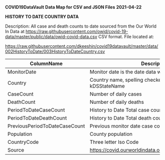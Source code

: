 __COVID19DataVault__
__Data Map for CSV and JSON Files__
__2021-04-22__

__HISTORY TO DATE COUNTRY DATA__

Description:  All case and death counts to date sourced from the Our World In Data at  https://raw.githubusercontent.com/owid/covid-19-data/master/public/data/owid-covid-data.csv
CSV format. File located at: 

https://raw.githubusercontent.com/dkeeshin/covid19datavault/master/data/002HistoryToDate/003HistoryToDateCountry.csv

| ColumnName | Description |
| ---------- | ----------- |
| MonitorDate | Monitor date is the date data was processed by KDS. |
| Country | Country name, spelling checked and updated by kDSStateName|
| CaseCount | Number of daily cases |
| DeathCount | Number of daily deaths  |
| PeriodToDateCaseCount | History to Date Total case count |
| PeriodToDateDeathCount | History to Date Total death count |
| PreviousPeriodToDateCaseCount | Previous monitor date case count maintained by kDS |
| Population | County population|
| CountryCode | Three letter Iso Code|
| Source | https://covid.ourworldindata.org/data/ecdc/full_data.csv |





